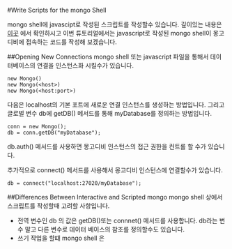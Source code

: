 #Write Scripts for the mongo Shell

mongo shell에 javascipt로 작성된 스크립트를 작성할수 있습니다. 깊이있는 내용은 [이곳](https://docs.mongodb.com/manual/core/server-side-javascript/#running-js-scripts-in-mongo-on-mongod-host) 에서 확인하시고 이번 튜토리얼에서는 javascript로 작성된 mongo shell이 몽고디비에 접속하는 코드를 작성해 보겠습니다.

##Opening New Connections
mongo shell 또는 javascript 파일을 통해서 데이터베이스의 연결을 인스턴스화 시킬수가 있습니다.
```
new Mongo()
new Mongo(<host>)
new Mongo(<host:port>)
```

다음은 localhost의 기본 포트에 새로운 연결 인스턴스를 생성하는 방법입니다. 그리고 글로벌 변수 db에 getDB() 메서드를 통해 myDatabase를 정의하는 방법입니다.

```
conn = new Mongo();
db = conn.getDB("myDatabase");
```

db.auth() 메서드를 사용하면 몽고디비 인스턴스의 접근 권한을 컨트롤 할 수가 있습니다.

추가적으로 connect() 메서드를 사용해서 몽고디비 인스턴스에 연결할수가 있습니다. 

```
db = connect("localhost:27020/myDatabase");
```

##Differences Between Interactive and Scripted mongo
mongo shell 상에서 스크립트를 작성할때 고려할 사항입니다.
- 전역 변수인 db 의 값은 getDB()또는 connnet() 메서드를 사용합니다. db라는 변수 말고 다른 변수로 데이터 베이스의 참조를 정의할수도 있습니다.
- 쓰기 작업을 할떄 mongo shell 은
